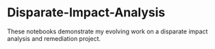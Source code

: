 # Disparate-Impact-Analysis
These notebooks demonstrate my evolving work on a disparate impact analysis and remediation project.  
